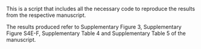 This is a script that includes all the necessary code to reproduce the results from the respective manuscript.

The results produced refer to Supplementary Figure 3, Supplementary Figure S4E-F, Supplementary Table 4 and Supplementary Table 5 of the manuscript.
